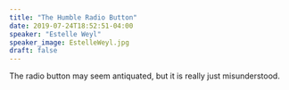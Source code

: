 ```yaml
---
title: "The Humble Radio Button"
date: 2019-07-24T18:52:51-04:00
speaker: "Estelle Weyl"
speaker_image: EstelleWeyl.jpg
draft: false
---
```


The radio button may seem antiquated, but it is really just misunderstood.